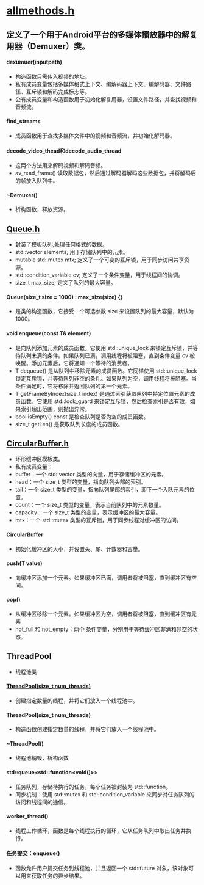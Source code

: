 # [allmethods.h]()
## 定义了一个用于Android平台的多媒体播放器中的解复用器（Demuxer）类。
#### dexumuer(inputpath)
- 构造函数只需传入视频的地址。
- 私有成员变量包括多媒体格式上下文、编解码器上下文、编解码器、文件路径、互斥锁和解码完成标志等。
- 公有成员变量和构造函数用于初始化解复用器，设置文件路径，并查找视频和音频流。
#### find_streams
- 成员函数用于查找多媒体文件中的视频和音频流，并初始化解码器。
#### decode_video_thead和decode_audio_thread
- 这两个方法用来解码视频和解码音频。
- av_read_frame() 读取数据包，然后通过解码器解码这些数据包，并将解码后的帧放入队列中。
#### ~Demuxer()
- 析构函数，释放资源。
## [Queue.h]()
- 封装了模板队列,处理任何格式的数据。
- std::vector<T> elements; 用于存储队列中的元素。
- mutable std::mutex mtx; 定义了一个可变的互斥锁，用于同步访问共享资源。
- std::condition_variable cv; 定义了一个条件变量，用于线程间的协调。
- size_t max_size; 定义了队列的最大容量。
#### Queue(size_t size = 1000) : max_size(size) {}
- 是类的构造函数，它接受一个可选参数 size 来设置队列的最大容量，默认为1000。
#### void enqueue(const T& element)
- 是向队列添加元素的成员函数。它使用 std::unique_lock 来锁定互斥锁，并等待队列未满的条件。如果队列已满，调用线程将被阻塞，直到条件变量 cv 被唤醒。添加元素后，它将通知一个等待的消费者。
- T dequeue() 是从队列中移除元素的成员函数。它同样使用 std::unique_lock 锁定互斥锁，并等待队列非空的条件。如果队列为空，调用线程将被阻塞。当条件满足时，它将移除并返回队列的第一个元素。
- T getFrameByIndex(size_t index) 是通过索引获取队列中特定位置元素的成员函数。它使用 std::lock_guard 来锁定互斥锁，然后检查索引是否有效，如果索引超出范围，则抛出异常。
- bool isEmpty() const 是检查队列是否为空的成员函数。
- size_t getLen() 是获取队列长度的成员函数。
## [CircularBuffer.h]()
- 环形缓冲区模板类。
- 私有成员变量：
- buffer：一个 std::vector<T> 类型的向量，用于存储缓冲区的元素。
- head：一个 size_t 类型的变量，指向队列头部的索引。
- tail：一个 size_t 类型的变量，指向队列尾部的索引，即下一个入队元素的位置。
- count：一个 size_t 类型的变量，表示当前队列中的元素数量。
- capacity：一个 size_t 类型的变量，表示缓冲区的最大容量。
- mtx：一个 std::mutex 类型的互斥锁，用于同步线程对缓冲区的访问。
#### CircularBuffer
- 初始化缓冲区的大小，并设置头、尾、计数器和容量。
#### push(T value)
- 向缓冲区添加一个元素。如果缓冲区已满，调用者将被阻塞，直到缓冲区有空间。
#### pop()
- 从缓冲区移除一个元素。如果缓冲区为空，调用者将被阻塞，直到缓冲区有元素
- not_full 和 not_empty：两个 条件变量，分别用于等待缓冲区非满和非空的状态。
## ThreadPool
- 线程池类
#### [ThreadPool(size_t num_threads)]() 
- 创建指定数量的线程，并将它们放入一个线程池中。
#### ThreadPool(size_t num_threads)
- 构造函数创建指定数量的线程，并将它们放入一个线程池中。
####  ~ThreadPool() 
- 线程池销毁，析构函数

#### std::queue<std::function<void()>>
- 任务队列，存储待执行的任务，每个任务被封装为 std::function。
- 同步机制：使用 std::mutex 和 std::condition_variable 来同步对任务队列的访问和线程间的通信。
#### worker_thread()
- 线程工作循环，函数是每个线程执行的循环，它从任务队列中取出任务并执行。
#### 任务提交：enqueue() 
- 函数允许用户提交任务到线程池，并且返回一个 std::future 对象，该对象可以用来获取任务的异步结果。



